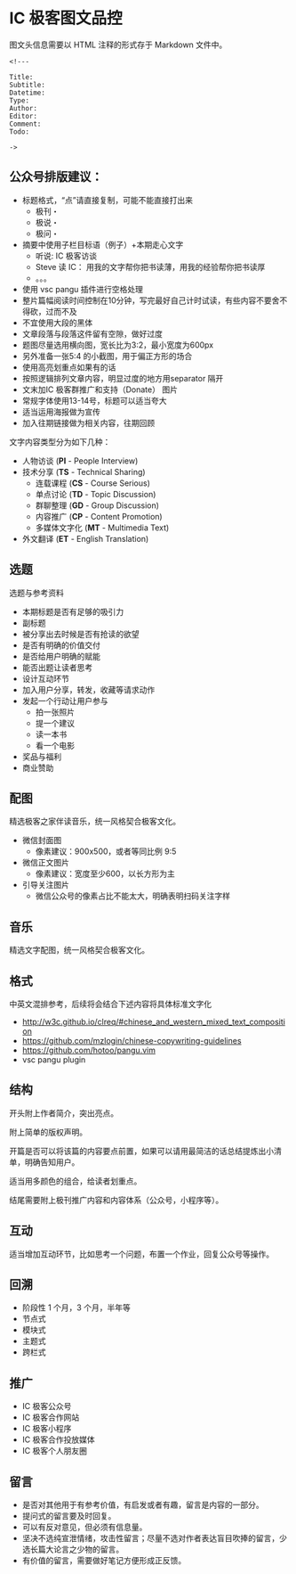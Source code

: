 # IC 极客图文品控

图文头信息需要以 HTML 注释的形式存于 Markdown 文件中。

    <!---
    
    Title:
    Subtitle:
    Datetime:
    Type:
    Author:
    Editor:
    Comment:
    Todo:

    ->

## 公众号排版建议：

- 标题格式，“点”请直接复制，可能不能直接打出来
  - 极刊・
  - 极说・
  - 极问・
- 摘要中使用子栏目标语（例子）+本期走心文字
  - 听说: IC 极客访谈
  - Steve 读 IC：
    用我的文字帮你把书读薄，用我的经验帮你把书读厚
  - 。。。
- 使用 vsc pangu 插件进行空格处理
- 整片篇幅阅读时间控制在10分钟，写完最好自己计时试读，有些内容不要舍不得砍，过而不及
- 不宜使用大段的黑体
- 文章段落与段落这件留有空隙，做好过度
- 题图尽量选用横向图，宽长比为3:2，最小宽度为600px
- 另外准备一张5:4 的小截图，用于偏正方形的场合
- 使用高亮划重点如果有的话
- 按照逻辑排列文章内容，明显过度的地方用separator 隔开
- 文末加IC 极客群推广和支持（Donate） 图片
- 常规字体使用13-14号，标题可以适当夸大
- 适当运用海报做为宣传
- 加入往期链接做为相关内容，往期回顾


文字内容类型分为如下几种：

- 人物访谈 (**PI** - People Interview)
- 技术分享 (**TS** - Technical Sharing)
  - 连载课程 (**CS** - Course Serious)
  - 单点讨论 (**TD** - Topic Discussion)
  - 群聊整理 (**GD** - Group Discussion)
  - 内容推广 (**CP** - Content Promotion)
  - 多媒体文字化 (**MT** - Multimedia Text)
- 外文翻译 (**ET** - English Translation)

## 选题

选题与参考资料

- 本期标题是否有足够的吸引力
- 副标题
- 被分享出去时候是否有抢读的欲望
- 是否有明确的价值交付
- 是否给用户明确的赋能
- 能否出题让读者思考
- 设计互动环节
- 加入用户分享，转发，收藏等请求动作
- 发起一个行动让用户参与
  - 拍一张照片
  - 提一个建议
  - 读一本书
  - 看一个电影
- 奖品与福利
- 商业赞助

## 配图

精选极客之家伴读音乐，统一风格契合极客文化。

- 微信封面图
  - 像素建议：900x500，或者等同比例 9:5
- 微信正文图片
  - 像素建议：宽度至少600，以长方形为主
- 引导关注图片
  - 微信公众号的像素占比不能太大，明确表明扫码关注字样

## 音乐

精选文字配图，统一风格契合极客文化。

## 格式

中英文混排参考，后续将会结合下述内容将具体标准文字化

- http://w3c.github.io/clreq/#chinese_and_western_mixed_text_composition
- https://github.com/mzlogin/chinese-copywriting-guidelines
- https://github.com/hotoo/pangu.vim
- vsc pangu plugin



## 结构

开头附上作者简介，突出亮点。

附上简单的版权声明。

开篇是否可以将该篇的内容要点前置，如果可以请用最简洁的话总结提炼出小清单，明确告知用户。

适当用多颜色的组合，给读者划重点。

结尾需要附上极刊推广内容和内容体系（公众号，小程序等）。

## 互动

适当增加互动环节，比如思考一个问题，布置一个作业，回复公众号等操作。

## 回溯

- 阶段性 1 个月，3 个月，半年等
- 节点式
- 模块式
- 主题式
- 跨栏式

## 推广

- IC 极客公众号
- IC 极客合作网站
- IC 极客小程序
- IC 极客合作投放媒体
- IC 极客个人朋友圈

## 留言

- 是否对其他用于有参考价值，有启发或者有趣，留言是内容的一部分。
- 提问式的留言要及时回复。
- 可以有反对意见，但必须有信息量。
- 坚决不选纯宣泄情绪，攻击性留言；尽量不选对作者表达盲目吹捧的留言，少选长篇大论言之少物的留言。
- 有价值的留言，需要做好笔记方便形成正反馈。
